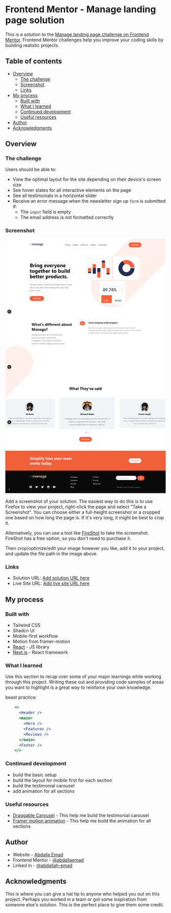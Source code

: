 # Frontend Mentor - Manage landing page solution

This is a solution to the [Manage landing page challenge on Frontend Mentor](https://www.frontendmentor.io/challenges/manage-landing-page-SLXqC6P5). Frontend Mentor challenges help you improve your coding skills by building realistic projects. 

## Table of contents

- [Overview](#overview)
  - [The challenge](#the-challenge)
  - [Screenshot](#screenshot)
  - [Links](#links)
- [My process](#my-process)
  - [Built with](#built-with)
  - [What I learned](#what-i-learned)
  - [Continued development](#continued-development)
  - [Useful resources](#useful-resources)
- [Author](#author)
- [Acknowledgments](#acknowledgments)

## Overview

### The challenge

Users should be able to:

- View the optimal layout for the site depending on their device's screen size
- See hover states for all interactive elements on the page
- See all testimonials in a horizontal slider
- Receive an error message when the newsletter sign up `form` is submitted if:
  - The `input` field is empty
  - The email address is not formatted correctly

### Screenshot

![Desktop](./public/screen_shoot/desktop-preview.png)

Add a screenshot of your solution. The easiest way to do this is to use Firefox to view your project, right-click the page and select "Take a Screenshot". You can choose either a full-height screenshot or a cropped one based on how long the page is. If it's very long, it might be best to crop it.

Alternatively, you can use a tool like [FireShot](https://getfireshot.com/) to take the screenshot. FireShot has a free option, so you don't need to purchase it. 

Then crop/optimize/edit your image however you like, add it to your project, and update the file path in the image above.

### Links

- Solution URL: [Add solution URL here](https://github.com/abdallemad/manage-landing-page-front-end-mentor)
- Live Site URL: [Add live site URL here](https://manage-landing-page-front-end-mentor.vercel.app/)

## My process

### Built with

- Tailwind CSS
- Shadcn UI
- Mobile-first workflow
- Motion from framer-motion
- [React](https://reactjs.org/) - JS library
- [Next.js](https://nextjs.org/) - React framework

### What I learned

Use this section to recap over some of your major learnings while working through this project. Writing these out and providing code samples of areas you want to highlight is a great way to reinforce your own knowledge.

beast practice:

```jsx
    <>
      <Header />
      <main>
        <Hero />
        <Features />
        <Reviews />
      </main>
      <Footer />
    </>
```


### Continued development

- build the basic setup
- build the layout for mobile first for each section
- build the testimonial carousel
- add animation for all sections

### Useful resources

- [Draggable Carousel](https://www.youtube.com/watch?v=mn_fh7pRj7w&t=1781s) - This help me build the testimonial carousel
- [Framer motion animation](https://motion.dev/) - This help me build the animation for all sections

## Author

- Website - [Abdalla Emad](https://abdallahemad.vercel.app)
- Frontend Mentor - [@abdallaemad](https://www.frontendmentor.io/profile/abdallemad)
- Linked In - [@abdallah-emad](https://www.linkedin.com/in/abdalla-emad-618b8b317/)

## Acknowledgments

This is where you can give a hat tip to anyone who helped you out on this project. Perhaps you worked in a team or got some inspiration from someone else's solution. This is the perfect place to give them some credit.
